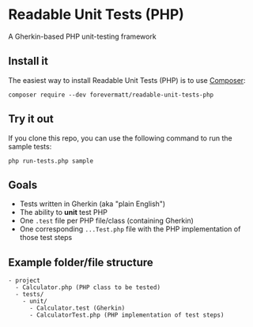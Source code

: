 # Readable Unit Tests (PHP)
A Gherkin-based PHP unit-testing framework

## Install it
The easiest way to install Readable Unit Tests (PHP) is to use
[Composer](https://getcomposer.org/):

```
composer require --dev forevermatt/readable-unit-tests-php
```

## Try it out
If you clone this repo, you can use the following command to run the sample
tests:

```
php run-tests.php sample
```

## Goals

- Tests written in Gherkin (aka "plain English")
- The ability to **unit** test PHP
- One `.test` file per PHP file/class (containing Gherkin)
- One corresponding `...Test.php` file with the PHP implementation of those test
  steps

## Example folder/file structure

```
- project
  - Calculator.php (PHP class to be tested)
  - tests/
    - unit/
      - Calculator.test (Gherkin)
      - CalculatorTest.php (PHP implementation of test steps)
```
